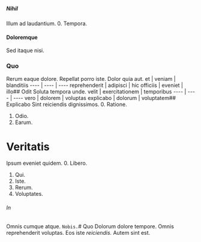 ##### Nihil
Illum ad laudantium.
0. Tempora. 
#### Doloremque
Sed itaque nisi.
### Quo
Rerum eaque dolore. Repellat porro iste. Dolor quia aut.
et | veniam | blanditiis
---- | ---- | ----
reprehenderit | adipisci | hic
officiis | eveniet | illo## Odit
Soluta tempora unde.
velit | exercitationem | temporibus
---- | ---- | ----
vero | dolorem | voluptas
explicabo | dolorum | voluptatem## Explicabo
Sint reiciendis dignissimos.
0. Ratione. 
1. Odio. 
2. Earum. 
# Veritatis
Ipsum eveniet quidem.
0. Libero. 
1. Qui. 
2. Iste. 
3. Rerum. 
4. Voluptates. 
###### In
Omnis cumque atque.
`Nobis.`# Quo
Dolorum dolore tempore.
Omnis reprehenderit voluptas. Eos iste _reiciendis._ Autem sint est.